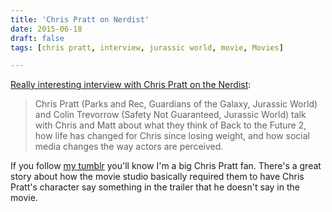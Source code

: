 ```yaml
---
title: 'Chris Pratt on Nerdist'
date: 2015-06-18
draft: false
tags: [chris pratt, interview, jurassic world, movie, Movies]

---
```


[Really interesting interview with Chris Pratt on the Nerdist](http://nerdist.com/nerdist-podcast-chris-pratt-and-colin-trevorrow/):

> Chris Pratt (Parks and Rec, Guardians of the Galaxy, Jurassic World) and Colin Trevorrow (Safety Not Guaranteed, Jurassic World) talk with Chris and Matt about what they think of Back to the Future 2, how life has changed for Chris since losing weight, and how social media changes the way actors are perceived.

If you follow [my tumblr](http://tumblr.chrisenns.com) you'll know I'm a big Chris Pratt fan. There's a great story about how the movie studio basically required them to have Chris Pratt's character say something in the trailer that he doesn't say in the movie.